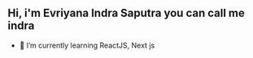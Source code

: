 ## Hi, i'm Evriyana Indra Saputra you can call me indra 

- :pushpin: I’m currently learning ReactJS, Next js
